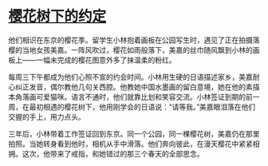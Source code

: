 # [樱花树下的约定](https://zaimeilaa.github.io)
他们相识在东京的樱花季。留学生小林抱着画板在公园写生时，遇见了正在拍摄落樱的当地女孩美嘉。一阵风吹过，樱花如雨般落下，美嘉的丝巾随风飘到小林的画板上——一幅未完成的樱花图意外多了抹温柔的粉红。

每周三下午都成为他们心照不宣的约会时间。小林用生硬的日语描述家乡，美嘉耐心纠正发音，偶尔教他几句关西腔。他教她中国水墨画的留白意境，她在他的素描本角落画可爱猫咪。语言不通时，他们就靠比划和笑容交流。小林签证到期的前一周，在最初相遇的樱花树下，他用刚学会的日语说：“请等我。”美嘉眼泪落在他们交握的手上，用力点头。

三年后，小林带着工作签证回到东京。同一个公园，同一棵樱花树，美嘉仍在那里拍照。当她转身看到他时，相机从手中滑落。他们奔向彼此，在漫天樱花中紧紧相拥。这次，他带来了戒指，和她错过的那三个春天的全部思念。
